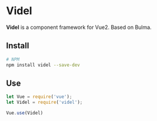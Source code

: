 # Videl

**Videl** is a component framework for Vue2. Based on Bulma.

## Install

``` bash
# NPM
npm install videl --save-dev
```

## Use

```javascript
let Vue = require('vue');
let Videl = require('videl');

Vue.use(Videl)
```
